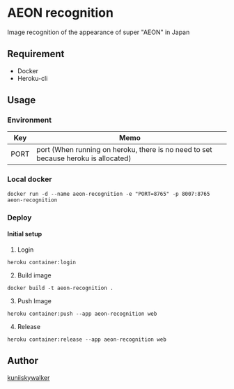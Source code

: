 AEON recognition
====

Image recognition of the appearance of super "AEON" in Japan

## Requirement

- Docker
- Heroku-cli

## Usage

### Environment

|  Key |  Memo  |
| ---- | ---- |
|  PORT  |  port (When running on heroku, there is no need to set because heroku is allocated)  |

### Local docker

```
docker run -d --name aeon-recognition -e "PORT=8765" -p 8007:8765 aeon-recognition
```

### Deploy

#### Initial setup

1. Login
```
heroku container:login
```

2. Build image

```
docker build -t aeon-recognition .
```

3. Push Image
```
heroku container:push --app aeon-recognition web
```

4. Release
```
heroku container:release --app aeon-recognition web
```

## Author

[kuniiskywalker](https://github.com/kuniiskywalker)

